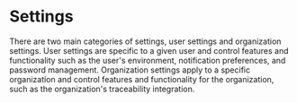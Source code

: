 # Settings

There are two main categories of settings, user settings and organization settings. User settings are specific to a given user and control features and functionality such as the user's environment, notification preferences, and password management. Organization settings apply to a specific organization and control features and functionality for the organization, such as the organization's traceability integration.

<!-- ## User settings

TODO: List user settings in a table

## Organization settings

TODO: organization user settings in a table -->
